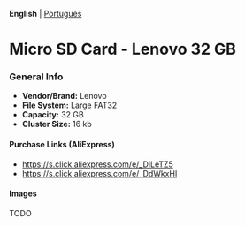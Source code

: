**English** | [Português](pt-br.md)

# Micro SD Card - Lenovo 32 GB

### General Info

- <b>Vendor/Brand:</b> Lenovo
- <b>File System:</b> Large FAT32
- <b>Capacity:</b> 32 GB
- <b>Cluster Size:</b> 16 kb

#### Purchase Links (AliExpress)

- https://s.click.aliexpress.com/e/_DlLeTZ5
- https://s.click.aliexpress.com/e/_DdWkxHl

#### Images

TODO

<!-- ![SdCard1](../Images/SdCard.jpg) -->
